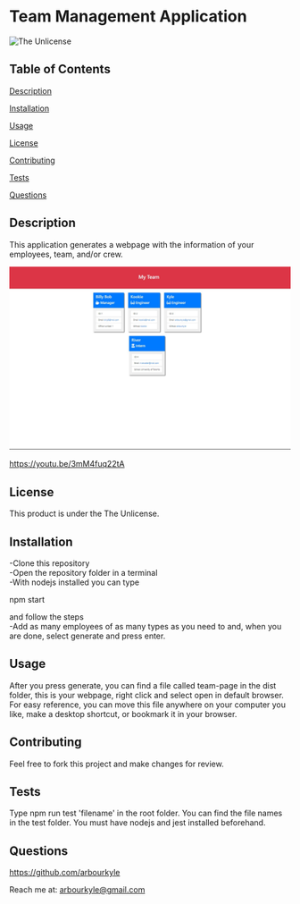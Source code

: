 # Team Management Application
![The Unlicense](https://img.shields.io/badge/license-The%20Unlicense-blue.svg)
## Table of Contents

[Description](#description)

[Installation](#installation)

[Usage](#usage)

[License](#license)

[Contributing](#contributing)

[Tests](#tests)

[Questions](#questions)

## Description
This application generates a webpage with the information of your employees, team, and/or crew.

![](./img/generatedFile.jpg)


https://youtu.be/3mM4fuq22tA

## License
This product is under the The Unlicense.

## Installation
-Clone this repository</br>
-Open the repository folder in a terminal</br>
-With nodejs installed you can type </br>

  npm start

and follow the steps</br>
 -Add as many employees of as many types as you need to  and, when you are done, select generate and press enter.

## Usage
After you press generate, you can find a file called team-page in the dist folder, this is your webpage, right click and select open in default browser. For easy reference, you can move this file anywhere on your computer you like, make a desktop shortcut, or bookmark it in your browser.

## Contributing
Feel free to fork this project and make changes for review.

## Tests
Type npm run test 'filename' in the root folder. You can find the file names in the test folder. You must have nodejs and jest installed beforehand.

## Questions
https://github.com/arbourkyle 

Reach me at: arbourkyle@gmail.com
